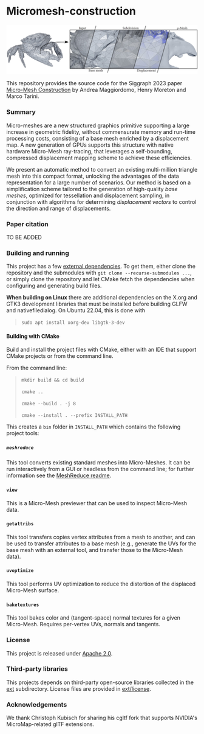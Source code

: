 # Micromesh-construction

![Teaser](img/micromesh-teaser.jpg)

This repository provides the source code for the Siggraph 2023 paper [Micro-Mesh Construction](https://micromesh.di.unimi.it) by Andrea Maggiordomo, Henry Moreton and Marco Tarini.

### Summary

Micro-meshes are a new structured graphics primitive supporting a large
increase in geometric fidelity, without commensurate memory and run-time
processing costs, consisting of a base mesh enriched by a displacement
map. A new generation of GPUs supports this structure with native hardware
Micro-Mesh ray-tracing, that leverages a self-bounding, compressed
displacement mapping scheme to achieve these efficiencies. 

We present an automatic method to convert an existing multi-million
triangle mesh into this compact format, unlocking the advantages of the
data representation for a large number of scenarios. Our method is based
on a simplification scheme tailored to the generation of high-quality
_base meshes_, optimized for tessellation and displacement sampling,
in conjunction with algorithms for determining _displacement vectors_
to control the direction and range of displacements.

### Paper citation

TO BE ADDED

### Building and running

This project has a few [external dependencies](ext/). To get them, either clone the repository and the submodules with `git clone --recurse-submodules ...`, or simply clone the repository and let CMake fetch the dependencies when configuring and generating build files.

**When building on Linux** there are additional dependencies on the X.org and GTK3 development libraries that must be installed before building GLFW and nativefiledialog. On Ubuntu 22.04, this is done with

> `sudo apt install xorg-dev libgtk-3-dev`

#### Building with CMake

Build and install the project files with CMake, either with an IDE that support CMake projects or from the command line.

From the command line:

> `mkdir build && cd build`
>
> `cmake ..`
>
> `cmake --build . -j 8`
>
> `cmake --install . --prefix INSTALL_PATH`

This creates a `bin` folder in `INSTALL_PATH` which contains the following project tools:

##### `meshreduce`

This tool converts existing standard meshes into Micro-Meshes. It can be run interactively from a GUI or headless from the command line; for further information see the [MeshReduce readme](src/meshreduce/README.md).

#### `view`

This is a Micro-Mesh previewer that can be used to inspect Micro-Mesh data.

#### `getattribs`

This tool transfers copies vertex attributes from a mesh to another, and can be used to transfer attributes to a base mesh (e.g., generate the UVs for the base mesh with an external tool, and transfer those to the Micro-Mesh data).

#### `uvoptimize`

This tool performs UV optimization to reduce the distortion of the displaced Micro-Mesh surface.

#### `baketextures`

This tool bakes color and (tangent-space) normal textures for a given Micro-Mesh. Requires per-vertex UVs, normals and tangents.

### License

This project is released under [Apache 2.0](LICENSE).

### Third-party libraries

This projects depends on third-party open-source libraries collected in the [ext](ext/) subdirectory. License files are provided in [ext/license](ext/license).

### Acknowledgements

We thank Christoph Kubisch for sharing his cgltf fork that supports NVIDIA's MicroMap-related glTF extensions.
